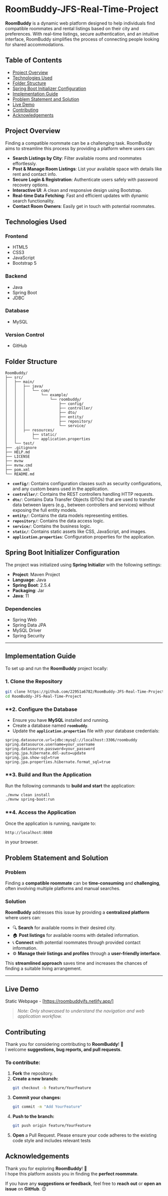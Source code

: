 # RoomBuddy-JFS-Real-Time-Project

**RoomBuddy** is a dynamic web platform designed to help individuals find compatible roommates and rental listings based on their city and preferences. With real-time listings, secure authentication, and an intuitive interface, RoomBuddy simplifies the process of connecting people looking for shared accommodations.

## Table of Contents

- [Project Overview](#project-overview)
- [Technologies Used](#technologies-used)
- [Folder Structure](#folder-structure)
- [Spring Boot Initializer Configuration](#spring-boot-initializer-configuration)
- [Implementation Guide](#implementation-guide)
- [Problem Statement and Solution](#problem-statement-and-solution)
- [Live Demo](#live-demo)
- [Contributing](#contributing)
- [Acknowledgements](#acknowledgements)

## Project Overview

Finding a compatible roommate can be a challenging task. RoomBuddy aims to streamline this process by providing a platform where users can:

- **Search Listings by City**: Filter available rooms and roommates effortlessly.
- **Post & Manage Room Listings**: List your available space with details like rent and contact info.
- **Secure Login & Registration**: Authenticate users safely with password recovery options.
- **Interactive UI**: A clean and responsive design using Bootstrap.
- **Real-time Data Fetching**: Fast and efficient updates with dynamic search functionality.
- **Contact Room Owners**: Easily get in touch with potential roommates.

## Technologies Used

### **Frontend**
- HTML5
- CSS3
- JavaScript
- Bootstrap 5

### **Backend**
- Java
- Spring Boot
- JDBC

### **Database**
- MySQL

### **Version Control**
- GitHub

## Folder Structure

```plaintext
RoomBuddy/
├── src/
│   ├── main/
│   │   ├── java/
│   │   │   └── com/
│   │   │       └── example/
│   │   │           └── roombuddy/
│   │   │               ├── config/
│   │   │               ├── controller/
│   │   │               ├── dto/
│   │   │               ├── entity/
│   │   │               ├── repository/
│   │   │               └── service/
│   │   ├── resources/
│   │       ├── static/
│   │       └── application.properties
│   └── test/
├── .gitignore
├── HELP.md
├── LICENSE
├── mvnw
├── mvnw.cmd
├── pom.xml
└── README.md
```

- **`config/`**: Contains configuration classes such as security configurations, and any custom beans used in the application.
- **`controller/`**: Contains the REST controllers handling HTTP requests.
- **`dto/`**: Contains Data Transfer Objects (DTOs) that are used to transfer data between layers (e.g., between controllers and services) without exposing the full entity models.
- **`entity/`**: Contains the data models representing entities.
- **`repository/`**: Contains the data access logic.
- **`service/`**: Contains the business logic.
- **`static/`**: Contains static assets like CSS, JavaScript, and images.
- **`application.properties`**: Configuration properties for the application.

## Spring Boot Initializer Configuration

The project was initialized using **Spring Initializr** with the following settings:

- **Project**: Maven Project  
- **Language**: Java  
- **Spring Boot**: 2.5.4  
- **Packaging**: Jar  
- **Java**: 11  

### **Dependencies**
- Spring Web  
- Spring Data JPA  
- MySQL Driver   
- Spring Security  

---

## Implementation Guide

To set up and run the **RoomBuddy** project locally:

### **1. Clone the Repository**
```bash
git clone https://github.com/22951a6782/RoomBuddy-JFS-Real-Time-Project.git
cd RoomBuddy-JFS-Real-Time-Project
```

### **2. Configure the Database

- Ensure you have **MySQL** installed and running.
- Create a database named **`roombuddy`**.
- Update the **`application.properties`** file with your database credentials:

```properties
spring.datasource.url=jdbc:mysql://localhost:3306/roombuddy
spring.datasource.username=your_username
spring.datasource.password=your_password
spring.jpa.hibernate.ddl-auto=update
spring.jpa.show-sql=true
spring.jpa.properties.hibernate.format_sql=true
```

### **3. Build and Run the Application

Run the following commands to **build and start** the application:

```bash
./mvnw clean install
./mvnw spring-boot:run
```

### **4. Access the Application

Once the application is running, navigate to:

```bash
http://localhost:8080
```
in your browser.

## Problem Statement and Solution

### **Problem**
Finding a **compatible roommate** can be **time-consuming** and **challenging**, often involving multiple platforms and manual searches.

### **Solution**
**RoomBuddy** addresses this issue by providing a **centralized platform** where users can:

- 🔍 **Search** for available rooms in their desired city.
- 🏠 **Post listings** for available rooms with detailed information.
- 📞 **Connect** with potential roommates through provided contact information.
- ⚙️ **Manage their listings and profiles** through a **user-friendly interface**.

This **streamlined approach** saves time and increases the chances of finding a suitable living arrangement.

---

## Live Demo

Static Webpage - [https://roombuddyjfs.netlify.app/]

> *Note: Only showcased to understand the navigation and web application workflow.*

## Contributing

Thank you for considering contributing to **RoomBuddy**! 🎉  
I welcome **suggestions, bug reports, and pull requests**.

### To contribute:

1. **Fork** the repository.
2. **Create a new branch:**
   ```bash
   git checkout -b feature/YourFeature
   ```
3. **Commit your changes:**
   ```bash
   git commit -m "Add YourFeature"
   ```
4. **Push to the branch:**
   ```bash
   git push origin feature/YourFeature
   ```
5. **Open** a Pull Request.
Please ensure your code adheres to the existing code style and includes relevant tests

## Acknowledgements

Thank you for exploring **RoomBuddy**! 🚀  
I hope this platform assists you in finding the **perfect roommate**.  

If you have any **suggestions or feedback**, feel free to **reach out** or **open an issue** on **GitHub**. 😊
